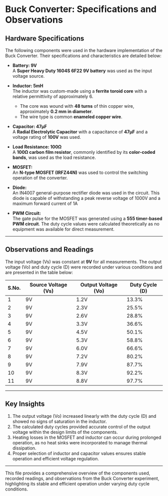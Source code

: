# Buck Converter: Specifications and Observations

## Hardware Specifications

The following components were used in the hardware implementation of the Buck Converter. Their specifications and characteristics are detailed below:

- **Battery: 9V**  
  A **Super Heavy Duty 1604S 6F22 9V battery** was used as the input voltage source.  

- **Inductor: 5mH**  
  The inductor was custom-made using a **ferrite toroid core** with a relative permittivity of approximately 6.  
  - The core was wound with **48 turns** of thin copper wire, approximately **0.2 mm in diameter**.  
  - The wire type is common **enameled copper wire**.

- **Capacitor: 47µF**  
  A **Radial Electrolytic Capacitor** with a capacitance of **47µF** and a voltage rating of **100V** was used. 

- **Load Resistance: 100Ω**  
  A **100Ω carbon film resistor**, commonly identified by its **color-coded bands**, was used as the load resistance. 

- **MOSFET:**  
  An **N-type MOSFET (IRFZ44N)** was used to control the switching operation of the converter.  

- **Diode:**  
  An IN4007 general-purpose rectifier diode was used in the circuit. This diode is capable of withstanding a peak reverse voltage of 1000V and a maximum forward current of 1A

- **PWM Circuit:**  
  The gate pulse for the MOSFET was generated using a **555 timer-based PWM circuit**. The duty cycle values were calculated theoretically as no equipment was available for direct measurement.

---

## Observations and Readings

The input voltage (Vs) was constant at **9V** for all measurements. The output voltage (Vo) and duty cycle (D) were recorded under various conditions and are presented in the table below:

| **S.No.** | **Source Voltage (Vs)** | **Output Voltage (Vo)** | **Duty Cycle (D)** |
|-----------|---------------------------------|----------------------------------|-------------------------|
| 1         | 9V                              | 1.2V                            | 13.3%                  |
| 2         | 9V                              | 2.3V                            | 25.5%                  |
| 3         | 9V                              | 2.6V                            | 28.8%                  |
| 4         | 9V                              | 3.3V                            | 36.6%                  |
| 5         | 9V                              | 4.5V                            | 50.1%                  |
| 6         | 9V                              | 5.3V                            | 58.8%                  |
| 7         | 9V                              | 6.0V                            | 66.6%                  |
| 8         | 9V                              | 7.2V                            | 80.2%                  |
| 9         | 9V                              | 7.9V                            | 87.7%                  |
| 10        | 9V                              | 8.3V                            | 92.2%                  |
| 11        | 9V                              | 8.8V                            | 97.7%                  |

---

## Key Insights

1. The output voltage (Vo) increased linearly with the duty cycle (D) and showed no signs of saturation in the inductor.  
2. The calculated duty cycles provided accurate control of the output voltage within the design limits of the components.  
3. Heating losses in the MOSFET and inductor can occur during prolonged operation, as no heat sinks were incorporated to manage thermal dissipation.  
4. Proper selection of inductor and capacitor values ensures stable operation and efficient voltage regulation.  

---

This file provides a comprehensive overview of the components used, recorded readings, and observations from the Buck Converter experiment, highlighting its stable and efficient operation under varying duty cycle conditions.
